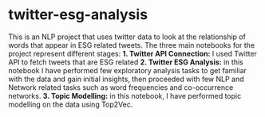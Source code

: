 # twitter-esg-analysis
This is an NLP project that uses twitter data to look at the relationship of words that appear in ESG related tweets.
The three main notebooks for the project represent different stages:
**1. Twitter API Connection:** I used Twitter API to fetch tweets that are ESG related
**2. Twitter ESG Analysis:** in this notebook I have performed few exploratory analysis tasks to get familiar with the data and gain initial insights, then proceeded with few NLP and Network related tasks such as word frequencies and co-occurrence networks.
**3. Topic Modelling:** in this notebook, I have performed topic modelling on the data using Top2Vec.
